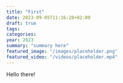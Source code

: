 ```yaml
---
title: "First"
date: 2023-09-05T11:16:28+02:00
draft: true
tags:
categories:
year: 2023
summary: "summary here"
featured_image: "/images/placeholder.png"
featured_video: "/videos/placeholder.mp4"
---
```


Hello there!